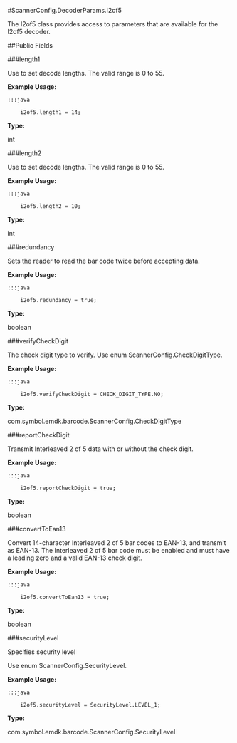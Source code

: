 #ScannerConfig.DecoderParams.I2of5

The I2of5 class provides access to parameters that are available for
 the I2of5 decoder.



##Public Fields

###length1

Use to set decode lengths. The valid range is 0 to 55.

 
 

 
 



**Example Usage:**
	
	:::java	
	 	
	 	i2of5.length1 = 14;


**Type:**

int

###length2

Use to set decode lengths. The valid range is 0 to 55.

 
 

 
 



**Example Usage:**
	
	:::java	
	 	
	 	i2of5.length2 = 10;


**Type:**

int

###redundancy

Sets the reader to read the bar code twice before accepting data.

 
 

 
 



**Example Usage:**
	
	:::java	
	 	
	 	i2of5.redundancy = true;


**Type:**

boolean

###verifyCheckDigit

The check digit type to verify. Use enum
  ScannerConfig.CheckDigitType.

 
 

 
 



**Example Usage:**
	
	:::java	
	 	
	 	i2of5.verifyCheckDigit = CHECK_DIGIT_TYPE.NO;


**Type:**

com.symbol.emdk.barcode.ScannerConfig.CheckDigitType

###reportCheckDigit

Transmit Interleaved 2 of 5 data with or without the check digit.

 
 

 
 



**Example Usage:**
	
	:::java	
	 	
	 	i2of5.reportCheckDigit = true;


**Type:**

boolean

###convertToEan13

Convert 14-character Interleaved 2 of 5 bar codes to EAN-13, and
 transmit as EAN-13. The Interleaved 2 of 5 bar code must be
 enabled and must have a leading zero and a valid EAN-13 check
 digit.

 
 

 
 



**Example Usage:**
	
	:::java	
	 	
	 	i2of5.convertToEan13 = true;


**Type:**

boolean

###securityLevel

Specifies security level

 Use enum  ScannerConfig.SecurityLevel.

 
 

 
 



**Example Usage:**
	
	:::java	
	 	
	 	i2of5.securityLevel = SecurityLevel.LEVEL_1;


**Type:**

com.symbol.emdk.barcode.ScannerConfig.SecurityLevel

